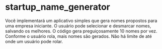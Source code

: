 # startup_name_generator

Você implementará um aplicativo simples que gera nomes propostos para uma empresa iniciante. O usuário pode selecionar e desmarcar nomes, salvando os melhores. O código gera preguiçosamente 10 nomes por vez. Conforme o usuário rola, mais nomes são gerados. Não há limite de até onde um usuário pode rolar.
